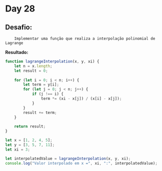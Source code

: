 # Day 28

## Desafio:

		Implementar uma função que realiza a interpolação polinomial de Lagrange

**Resultado:**

```javascript
function lagrangeInterpolation(x, y, xi) {
    let n = x.length;
    let result = 0;
    
    for (let i = 0; i < n; i++) {
        let term = y[i];
        for (let j = 0; j < n; j++) {
            if (j !== i) {
                term *= (xi - x[j]) / (x[i] - x[j]);
            }
        }
        result += term;
    }
    
    return result;
}

let x = [1, 2, 4, 5];
let y = [3, 5, 7, 11];
let xi = 3; 

let interpolatedValue = lagrangeInterpolation(x, y, xi);
console.log("Valor interpolado em x =", xi, ":", interpolatedValue);
